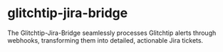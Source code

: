 # glitchtip-jira-bridge
The Glitchtip-Jira-Bridge seamlessly processes Glitchtip alerts through webhooks, transforming them into detailed, actionable Jira tickets.
